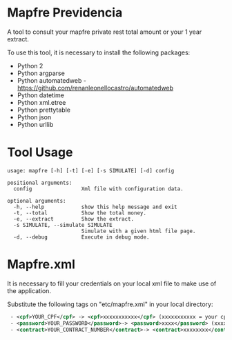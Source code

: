 # Mapfre Previdencia
A tool to consult your mapfre private rest total amount or your 1 year extract.

To use this tool, it is necessary to install the following packages:
 - Python 2
 - Python argparse
 - Python automatedweb - https://github.com/renanleonellocastro/automatedweb
 - Python datetime
 - Python xml.etree
 - Python prettytable
 - Python json
 - Python urllib

# Tool Usage

```
usage: mapfre [-h] [-t] [-e] [-s SIMULATE] [-d] config

positional arguments:
  config                Xml file with configuration data.

optional arguments:
  -h, --help            show this help message and exit
  -t, --total           Show the total money.
  -e, --extract         Show the extract.
  -s SIMULATE, --simulate SIMULATE
                        Simulate with a given html file page.
  -d, --debug           Execute in debug mode.
  ```
# Mapfre.xml
  
It is necessary to fill your credentials on your local xml file to make use of the application.

Substitute the following tags on "etc/mapfre.xml" in your local directory:
```xml
 - <cpf>YOUR_CPF</cpf> -> <cpf>xxxxxxxxxxx</cpf> (xxxxxxxxxxx = your cpf number)
 - <password>YOUR_PASSWORD</password>-> <password>xxxx</password> (xxxx = your mapfre password)
 - <contract>YOUR_CONTRACT_NUMBER</contract>-> <contract>xxxxxxxx</contract> (xxxxxxxx = your mapfre contract number)
```
